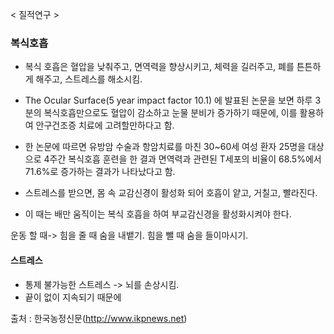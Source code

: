 < 질적연구 >

### 복식호흡

- 복식 호흡은 혈압을 낮춰주고, 면역력을 향상시키고, 체력을 길러주고, 폐를 튼튼하게 해주고, 스트레스를 해소시킴. 
- The Ocular Surface(5 year impact factor 10.1) 에 발표된 논문을 보면 하루 3분의 복식호흡만으로도 혈압이 감소하고 눈물 분비가 증가하기 때문에, 이를 활용하여 안구건조증 치료에 고려할만하다고 함. 

- 한 논문에 따르면 유방암 수술과 항암치료를 마친 30~60세 여성 환자 25명을 대상으로 4주간 복식호흡 훈련을 한 결과 면역력과 관련된 T세포의 비율이 68.5%에서 71.6%로 증가하는 결과가 나타났다고 함.
- 스트레스를 받으면, 몸 속 교감신경이 활성화 되어 호흡이 얕고, 거칠고, 빨라진다.
- 이 때는 배만 움직이는 복식 호흡을 하여 부교감신경을 활성화시켜야 한다.


운동 할 때-> 힘을 줄 때 숨을 내뱉기. 힘을 뺄 때 숨을 들이마시기. 


#### 스트레스

- 통제 불가능한 스트레스 -> 뇌를 손상시킴. 
- 끝이 없이 지속되기 때문에 

출처 : 한국농정신문(http://www.ikpnews.net)
